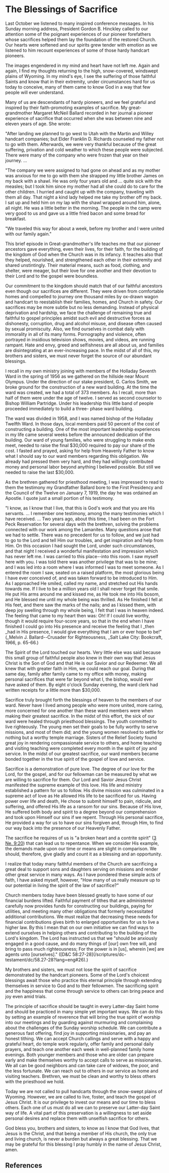 # The Blessings of Sacrifice

Last October we listened to many inspired conference messages. In his Sunday
morning address, President Gordon B. Hinckley called to our attention some of
the poignant experiences of our pioneer forefathers whose sacrifices helped
them lay the foundation of the restored Church. Our hearts were softened and
our spirits grew tender with emotion as we listened to him recount experiences
of some of those hardy handcart pioneers.

The images engendered in my mind and heart have not left me. Again and again,
I find my thoughts returning to the high, snow-covered, windswept plains of
Wyoming. In my mind's eye, I see the suffering of those faithful Saints and
know that in their extremity, under circumstances hard for us today to
conceive, many of them came to know God in a way that few people will ever
understand.

Many of us are descendants of hardy pioneers, and we feel grateful and
inspired by their faith-promoting examples of sacrifice. My great-grandmother
Margaret McNeil Ballard recorded in her journal a pioneer experience of
sacrifice that occurred when she was between nine and eleven years of age. She
wrote:

"After landing we planned to go west to Utah with the Martin and Willey
handcart companies; but Elder Franklin D. Richards counseled my father not to
go with them. Afterwards, we were very thankful because of the great
suffering, privation and cold weather to which these people were subjected.
There were many of the company who were frozen that year on their journey. ...

"The company we were assigned to had gone on ahead and as my mother was
anxious for me to go with them she strapped my little brother James on my back
with a shawl. He was only four years old and ... quite sick with the measles;
but I took him since my mother had all she could do to care for the other
children. I hurried and caught up with the company, traveling with them all
day. That night a kind lady helped me take my brother off my back. I sat up
and held him on my lap with the shawl wrapped around him, alone, all night. He
was a little better in the morning. The people in the camp were very good to
us and gave us a little fried bacon and some bread for breakfast.

"We traveled this way for about a week, before my brother and I were united
with our family again."

This brief episode in Great-grandmother's life teaches me that our pioneer
ancestors gave everything, even their lives, for their faith, for the building
of the kingdom of God when the Church was in its infancy. It teaches also that
they helped, nourished, and strengthened each other in their extremity and
shared unstintingly. Their material means, such as food, clothing, and
shelter, were meager, but their love for one another and their devotion to
their Lord and to the gospel were boundless.

Our commitment to the kingdom should match that of our faithful ancestors even
though our sacrifices are different. They were driven from comfortable homes
and compelled to journey one thousand miles by ox-drawn wagon and handcart to
reestablish their families, homes, and Church in safety. Our sacrifices may be
more subtle but no less demanding. Instead of physical deprivation and
hardship, we face the challenge of remaining true and faithful to gospel
principles amidst such evil and destructive forces as dishonesty, corruption,
drug and alcohol misuse, and disease often caused by sexual promiscuity. Also,
we find ourselves in combat daily with immorality in all of its many forms.
Pornography and violence, often portrayed in insidious television shows,
movies, and videos, are running rampant. Hate and envy, greed and selfishness
are all about us, and families are disintegrating at an ever-increasing pace.
In the midst of all of this, my brothers and sisters, we must never forget the
source of our abundant blessings.

I recall in my own ministry joining with members of the Holladay Seventh Ward
in the spring of 1956 as we gathered on the hillside near Mount Olympus. Under
the direction of our stake president, G. Carlos Smith, we broke ground for the
construction of a new ward building. At the time the ward was created, we had
a total of 373 members. As I recall, more than half of them were under the age
of twelve. I served as second counselor to Bishop William Partridge. Under his
leadership this little band of people proceeded immediately to build a three-
phase ward building.

The ward was divided in 1958, and I was named bishop of the Holladay Twelfth
Ward. In those days, local members paid 50 percent of the cost of constructing
a building. One of the most important leadership experiences in my life came
several weeks before the announced dedication of the building. Our ward of
young families, who were struggling to make ends meet, needed to raise the
final $30,000 required to pay our share of the cost. I fasted and prayed,
asking for help from Heavenly Father to know what I should say to our ward
members regarding this obligation. We already had pressed them very hard, and
they had willingly contributed money and personal labor beyond anything I
believed possible. But still we needed to raise the last $30,000.

As the brethren gathered for priesthood meeting, I was impressed to read to
them the testimony my Grandfather Ballard bore to the First Presidency and the
Council of the Twelve on January 7, 1919, the day he was ordained an Apostle.
I quote just a small portion of his testimony.

"I know, as I know that I live, that this is God's work and that you are His
servants. ... I remember one testimony, among the many testimonies which I have
received. ... Two years ago, about this time, I had been on the Fort Peck
Reservation for several days with the brethren, solving the problems connected
with our work among the Lamanites. Many questions arose that we had to settle.
There was no precedent for us to follow, and we just had to go to the Lord and
tell Him our troubles, and get inspiration and help from Him. On this occasion
I had sought the Lord, under such circumstances, and that night I received a
wonderful manifestation and impression which has never left me. I was carried
to this place--into this room. I saw myself here with you. I was told there
was another privilege that was to be mine; and I was led into a room where I
was informed I was to meet someone. As I entered the room I saw, seated on a
raised platform, the most glorious being I have ever conceived of, and was
taken forward to be introduced to Him. As I approached He smiled, called my
name, and stretched out His hands towards me. If I live to be a million years
old I shall never forget that smile. He put His arms around me and kissed me,
as He took me into His bosom, and He blessed me until my whole being was
thrilled. As He finished I fell at His feet, and there saw the marks of the
nails; and as I kissed them, with deep joy swelling through my whole being, I
felt that I was in heaven indeed. The feeling that came to my heart then was:
Oh! If I could live worthy, though it would require four-score years, so that
in the end when I have finished I could go into His presence and receive the
feeling that I _then _had in His presence, I would give everything that I am
or ever hope to be!" (_Melvin J. Ballard--Crusader for Righteousness, _Salt
Lake City: Bookcraft, 1966, p. 65-66.)

The Spirit of the Lord touched our hearts. Very little else was said because
this small group of faithful people also knew in their own way that Jesus
Christ is the Son of God and that He is our Savior and our Redeemer. We all
knew that with greater faith in Him, we could reach our goal. During that same
day, family after family came to my office with money, making personal
sacrifices that were far beyond what I, the bishop, would ever have asked of
them. By eight o'clock Sunday evening, the ward clerk had written receipts for
a little more than $30,000.

Sacrifice truly brought forth the blessings of heaven to the members of our
ward. Never have I lived among people who were more united, more caring, more
concerned for one another than these ward members were when making their
greatest sacrifice. In the midst of this effort, the sick of our ward were
healed through priesthood blessings. The youth committed to live righteously.
The young men set their goals to be fully worthy to serve missions, and most
of them did; and the young women resolved to settle for nothing but a worthy
temple marriage. Sisters of the Relief Society found great joy in rendering
compassionate service to others, and home teaching and visiting teaching were
completed every month in the spirit of joy and service. In the midst of our
greatest sacrifice, our ward members became bonded together in the true spirit
of the gospel of love and service.

Sacrifice is a demonstration of pure love. The degree of our love for the
Lord, for the gospel, and for our fellowman can be measured by what we are
willing to sacrifice for them. Our Lord and Savior Jesus Christ manifested the
supreme example of this love. His life and ministry established a pattern for
us to follow. His divine mission was culminated in a supreme act of love as He
allowed His life to be sacrificed for us. Having power over life and death, He
chose to submit himself to pain, ridicule, and suffering, and offered His life
as a ransom for our sins. Because of His love, He suffered both body and
spirit to a degree beyond our comprehension and took upon Himself our sins if
we repent. Through His personal sacrifice, He provided a way for us to have
our sins forgiven and, through Him, to find our way back into the presence of
our Heavenly Father.

The sacrifice he requires of us is "a broken heart and a contrite spirit" ([3
Ne. 9:20](/scriptures/bofm/3-ne/9.20?lang=eng#19)) that can lead us to
repentance. When we consider His example, the demands made upon our time or
means are slight in comparison. We should, therefore, give gladly and count it
as a blessing and an opportunity.

I realize that today many faithful members of the Church are sacrificing a
great deal to support sons and daughters serving on missions and render other
great service in many ways. As I have pondered these simple acts of faith, I
have asked myself, however, "How many of us really measure up to our potential
in living the spirit of the law of sacrifice?"

Church members today have been blessed greatly to have some of our financial
burdens lifted. Faithful payment of tithes that are administered carefully now
provides funds for constructing our buildings, paying for utilities, and
meeting many other obligations that formerly necessitated additional
contributions. We must realize that decreasing these needs for financial
contributions gives birth to enlarged opportunities for us to live a higher
law. By this I mean that on our own initiative we can find ways to extend
ourselves in helping others and contributing to the building of the Lord's
kingdom. The Lord has instructed us that we "should be anxiously engaged in a
good cause, and do many things of [our] own free will, and bring to pass much
righteousness; For the power is in [us], wherein [we] are agents unto
[ourselves]." ([D&amp;C 58:27-28](/scriptures/dc-
testament/dc/58.27-28?lang=eng#26).)

My brothers and sisters, we must not lose the spirit of sacrifice demonstrated
by the handcart pioneers. Some of the Lord's choicest blessings await those
who practice this eternal principle through extending themselves in service to
God and to their fellowmen. The sacrificing spirit and the happiness that come
through service to others can bring peace and joy even amid trials.

The principle of sacrifice should be taught in every Latter-day Saint home and
should be practiced in many simple yet important ways. We can do this by
setting an example of reverence that will bring the true spirit of worship
into our meetings and by guarding against murmuring and complaining about the
challenges of the Sunday worship schedule. We can contribute a generous fast
offering, find joy in supporting missionaries, and pay an honest tithing. We
can accept Church callings and serve with a happy and grateful heart, do
temple work regularly, offer family and personal daily prayers, and teach one
another each week in well-planned family home evenings. Both younger members
and those who are older can prepare early and make themselves worthy to accept
calls to serve as missionaries. We all can be good neighbors and can take care
of widows, the poor, and the less fortunate. We can reach out to others in our
service as home and visiting teachers. Brethren, we must be clean and worthy
to bless others with the priesthood we hold.

Today we are not called to pull handcarts through the snow-swept plains of
Wyoming. However, we are called to live, foster, and teach the gospel of Jesus
Christ. It is our privilege to invest our means and our time to bless others.
Each one of us must do all we can to preserve our Latter-day Saint way of
life. A vital part of this preservation is a willingness to set aside personal
desires and replace them with unselfish sacrifice for others.

God bless you, brothers and sisters, to know as I know that God lives, that
Jesus is the Christ, and that being a member of His church, the only true and
living church, is never a burden but always a great blessing. That we may be
grateful for this blessing I pray humbly in the name of Jesus Christ, amen.

## References

